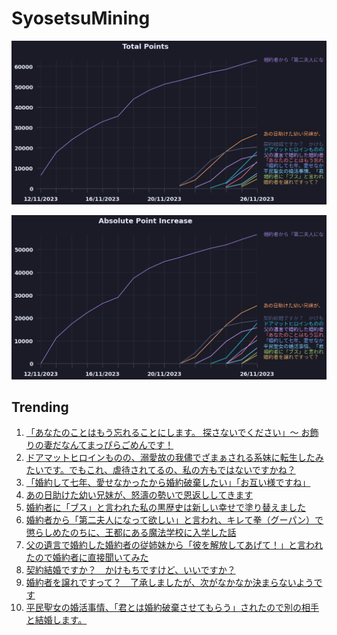 # SyosetsuMining


![](https://raw.githubusercontent.com/exc4l/SyosetsuMining/main/plots/point_trend.png)

![](https://raw.githubusercontent.com/exc4l/SyosetsuMining/main/plots/point_increase.png)


## Trending

1. [「あなたのことはもう忘れることにします。 探さないでください」〜 お飾りの妻だなんてまっぴらごめんです！](https://ncode.syosetu.com/n0989in/)
2. [ドアマットヒロインものの、溺愛故の我儘でざまぁされる系妹に転生したみたいです。でもこれ、虐待されてるの、私の方もではないですかね？](https://ncode.syosetu.com/n3864im/)
3. [「婚約して七年、愛せなかったから婚約破棄したい」「お互い様ですね」](https://ncode.syosetu.com/n3619im/)
4. [あの日助けた幼い兄妹が、怒濤の勢いで恩返ししてきます](https://ncode.syosetu.com/n3556ig/)
5. [婚約者に「ブス」と言われた私の黒歴史は新しい幸せで塗り替えました](https://ncode.syosetu.com/n0607in/)
6. [婚約者から「第二夫人になって欲しい」と言われ、キレて拳（グーパン）で懲らしめたのちに、王都にある魔法学校に入学した話](https://ncode.syosetu.com/n4353im/)
7. [父の遺言で婚約した婚約者の従姉妹から「彼を解放してあげて！」と言われたので婚約者に直接聞いてみた](https://ncode.syosetu.com/n0469in/)
8. [契約結婚ですか？　かけもちですけど、いいですか？](https://ncode.syosetu.com/n0097in/)
9. [婚約者を譲れですって？　了承しましたが、次がなかなか決まらないようです](https://ncode.syosetu.com/n1769in/)
10. [平民聖女の婚活事情、「君とは婚約破棄させてもらう」されたので別の相手と結婚します。](https://ncode.syosetu.com/n1004in/)
